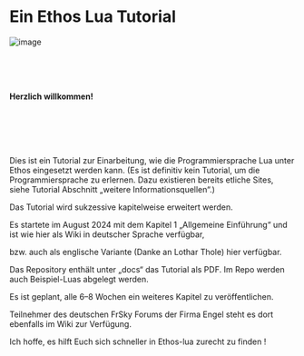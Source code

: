 # Ein Ethos Lua Tutorial




![image](https://github.com/user-attachments/assets/8a32974e-9aa8-4179-9d4a-d57dbd120104)


</br></br></br>

**Herzlich willkommen!**

</br></br></br></br>


Dies ist ein Tutorial zur Einarbeitung, wie die Programmiersprache Lua unter Ethos eingesetzt werden kann.
(Es ist definitiv kein Tutorial, um die Programmiersprache zu erlernen. Dazu existieren bereits etliche Sites, siehe Tutorial Abschnitt „weitere Informationsquellen“.)

Das Tutorial wird sukzessive kapitelweise erweitert werden.

Es startete im August 2024 mit dem Kapitel 1 „Allgemeine Einführung“ und ist wie hier als Wiki in deutscher Sprache verfügbar,

bzw. auch als englische Variante (Danke an Lothar Thole) hier verfügbar.

Das Repository enthält unter „docs“ das Tutorial als PDF.
Im Repo werden auch Beispiel-Luas abgelegt werden.

Es ist geplant, alle 6–8 Wochen ein weiteres Kapitel zu veröffentlichen.

Teilnehmer des deutschen FrSky Forums der Firma Engel steht es dort ebenfalls im Wiki zur Verfügung.



Ich hoffe, es hilft Euch sich schneller in Ethos-lua zurecht zu finden !
